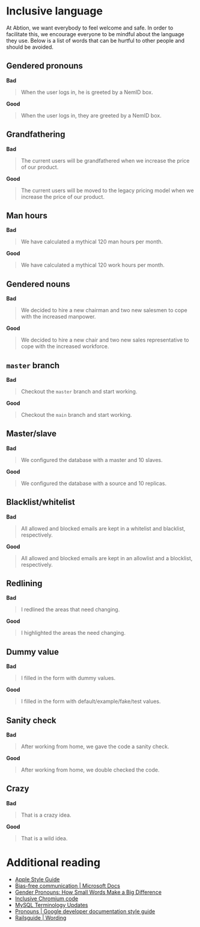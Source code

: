 # Inclusive language
At Abtion, we want everybody to feel welcome and safe. In order to facilitate
this, we encourage everyone to be mindful about the language they use. Below is
a list of words that can be hurtful to other people and should be avoided.

## Gendered pronouns
**Bad**
> When the user logs in, he is greeted by a NemID box.

**Good**
> When the user logs in, they are greeted by a NemID box.

## Grandfathering
**Bad**
> The current users will be grandfathered when we increase the price of our
> product.

**Good**
> The current users will be moved to the legacy pricing model when we increase
> the price of our product.

## Man hours
**Bad**
> We have calculated a mythical 120 man hours per month.

**Good**
> We have calculated a mythical 120 work hours per month.

## Gendered nouns
**Bad**
> We decided to hire a new chairman and two new salesmen to cope with the
> increased manpower.

**Good**
> We decided to hire a new chair and two new sales representative to cope with
> the increased workforce.

## `master` branch
**Bad**
> Checkout the `master` branch and start working.

**Good**
> Checkout the `main` branch and start working.

## Master/slave
**Bad**
> We configured the database with a master and 10 slaves.

**Good**
> We configured the database with a source and 10 replicas.

## Blacklist/whitelist
**Bad**
> All allowed and blocked emails are kept in a whitelist and blacklist,
> respectively.

**Good**
> All allowed and blocked emails are kept in an allowlist and a blocklist,
> respectively.

## Redlining
**Bad**
> I redlined the areas that need changing.

**Good**
> I highlighted the areas the need changing.

## Dummy value
**Bad**
> I filled in the form with dummy values.

**Good**
> I filled in the form with default/example/fake/test values.

## Sanity check
**Bad**
> After working from home, we gave the code a sanity check.

**Good**
> After working from home, we double checked the code.

## Crazy
**Bad**
> That is a crazy idea.

**Good**
> That is a wild idea.

# Additional reading
- [Apple Style Guide](https://help.apple.com/applestyleguide/#/apsg346ef241?sub=apd565c2b8a8f654)
- [Bias-free communication | Microsoft Docs](https://docs.microsoft.com/en-us/style-guide/bias-free-communication)
- [Gender Pronouns: How Small Words Make a Big Difference](https://www.ibm.com/blogs/think/2020/07/gender-pronouns-how-small-words-make-a-big-difference/)
- [Inclusive Chromium code](https://chromium.googlesource.com/chromium/src/+/master/styleguide/inclusive_code.md)
- [MySQL Terminology Updates](https://mysqlhighavailability.com/mysql-terminology-updates/)
- [Pronouns | Google developer documentation style guide](https://developers.google.com/style/pronouns)
- [Railsguide | Wording](https://guides.rubyonrails.org/api_documentation_guidelines.html#wording)
